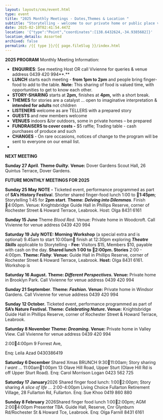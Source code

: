 ```yaml
---
layout: layouts/cms/event.html
type: event
title: "2025 Monthly Meetings - Dates,Themes & Location "
subtitle: "Storytelling - welcome to our private home or public place venues! "
date: 2025-02-10T02:41:54.447Z
location: '{"type":"Point","coordinates":[138.6432624,-34.9385682]}'
location_details: Assorted
archived: false
permalink: /{{ type }}/{{ page.fileSlug }}/index.html
---
```

**2025 PROGRAM** 
Monthly Meeting Information:

* **ENQUIRIES**: See meeting Host OR call Vivienne for queries & venue address 0439 420 994**.** 
* **LUNCH** starts each meeting -  **from 1pm to 2pm** and people bring finger-food to add to the table. **Note:** This sharing of food is valued time, with opportunities to get to know each other.
* **STORY-SHARING** starts at **2pm,** finishes at **4pm,** with a short break. 
* **THEMES** for stories are a catalyst ... open to imaginative interpretation & **intended for adults** not children
* **LISTENERS** welcome as are TELLERS with a prepared story
* **GUESTS** and new members welcome
* **VENUES** indoors &/or outdoors, some in private homes – be prepared
* **FUNDRAISERS to cover costs -** $5 raffle; Trading table - cash purchases of produce and such 
* **CHANGES** - On rare occasions, notices of change to the program will be sent to everyone on our email list.  
*

**NEXT MEETING** 

**Sunday 27 April**. **Theme *Guilty.*** **Venue:** Dover Gardens Scout Hall, 26 Quintus Terrace, Dover Gardens. 

**FUTURE MONTHLY MEETINGS FOR 2025**

**Sunday 25 May** **NOTE -** Ticketed event, performance programmed as part of **SA’s History Festiva**l. Shorter shared finger-food lunch 1:00 to **1:45pm**; Storytelling 1:45 for **2pm start**. **Theme:** ***Delving into Dilemmas***. Finish 4:00pm.  Venue: Knightsbridge Guide Hall in Phillips Reserve, corner of Rochester Street & Howard Terrace, Leabrook.   Host: Olga 8431 6161

**Sunday 15 June** Theme *Blood Red*. Venue: Private home in Woodcroft. Call Vivienne for venue address 0439 420 994

**Saturday 19 July** **NOTE:** **Morning** **Workshop** (a special extra and is optional) 9.45am to start 10:00am finish at 12:30pm exploring ***Theatre Skills*** applicable to Storytelling - **Fee:** Visitors $15, Members $10, payable with cash on the day. **Shared lunch 1:00 to 2:00pm. Stories**  2:00 - 4:00pm. **Theme: *Fishy***. **Venue:** Guide Hall in Phillips Reserve, corner of Rochester Street & Howard Terrace, Leabrook. **Host:** Olga 8431 6161.  Workshop is 

**Saturday 16 August.** **Theme: *Different Perspectives.* Venue:** Private home in Brooklyn Park. Call Vivienne for venue address 0439 420 994

**Sunday 21 September**. **Theme: *Fashion.*  Venue:** Private home in Windsor Gardens. Call Vivienne for venue address 0439 420 994

**Sunday** **12 October.**  Ticketed event, performance programmed as part of **SA’s Nature Festival. Theme: *Celebrating Nature*.  Venue:** Knightsbridge Guide Hall in Phillips Reserve, corner of Rochester Street & Howard Terrace, Leabrook. 

**Saturday 8 November** **Theme: *Dreaming.*  Venue:** Private home in Valley View. Call Vivienne for venue address 0439 420 994

[](<>)2:004:00pm 9 Forrest Ave, 

Enq: Leila Azad 0430386419

**Saturday 6 December** Shared Xmas BRUNCH 9:3011:00am; Story sharing *I want* … 11:00am1:00pm 13 Olave Hill Road, Upper Sturt (Olave Hill Rd is off Upper Sturt Road). Enq: Carol Morrison Logan 0423 562 725

**Saturday 17 January**2026 Shared finger food lunch: 1:002:00pm; Story sharing *A slice of life …* 2:00-4:00pm Living Choice Fullarton Retirement Village, 28 Fullarton Rd, Fullarton. Enq: Sue Khoo 0419 860 880

**Sunday 8 February** 2026Shared finger food lunch 1:002:00pm; AGM 2:004:00pm Presente**r** TBA. Guide Hall, Reserve, Cnr Glynburn Rd/Rochester St & Howard Tce, Leabrook. Enq: Olga Farnill 8431 6161